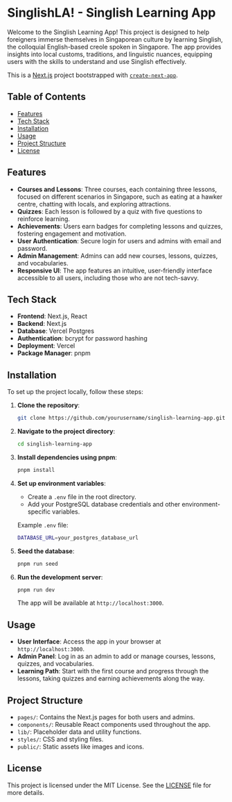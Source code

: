 # SinglishLA! - Singlish Learning App

Welcome to the Singlish Learning App! This project is designed to help foreigners immerse themselves in Singaporean culture by learning Singlish, the colloquial English-based creole spoken in Singapore. The app provides insights into local customs, traditions, and linguistic nuances, equipping users with the skills to understand and use Singlish effectively.

This is a [Next.js](https://nextjs.org/) project bootstrapped with [`create-next-app`](https://github.com/vercel/next.js/tree/canary/packages/create-next-app).

## Table of Contents

- [Features](#features)
- [Tech Stack](#tech-stack)
- [Installation](#installation)
- [Usage](#usage)
- [Project Structure](#project-structure)
- [License](#license)

## Features

- **Courses and Lessons**: Three courses, each containing three lessons, focused on different scenarios in Singapore, such as eating at a hawker centre, chatting with locals, and exploring attractions.
- **Quizzes**: Each lesson is followed by a quiz with five questions to reinforce learning.
- **Achievements**: Users earn badges for completing lessons and quizzes, fostering engagement and motivation.
- **User Authentication**: Secure login for users and admins with email and password.
- **Admin Management**: Admins can add new courses, lessons, quizzes, and vocabularies.
- **Responsive UI**: The app features an intuitive, user-friendly interface accessible to all users, including those who are not tech-savvy.

## Tech Stack

- **Frontend**: Next.js, React
- **Backend**: Next.js
- **Database**: Vercel Postgres
- **Authentication**: bcrypt for password hashing
- **Deployment**: Vercel
- **Package Manager**: pnpm

## Installation

To set up the project locally, follow these steps:

1. **Clone the repository**:
   ```bash
   git clone https://github.com/yourusername/singlish-learning-app.git
   ```
   
2. **Navigate to the project directory**:
   ```bash
   cd singlish-learning-app
   ```

3. **Install dependencies using pnpm**:
   ```bash
   pnpm install
   ```

4. **Set up environment variables**:
   - Create a `.env` file in the root directory.
   - Add your PostgreSQL database credentials and other environment-specific variables.

   Example `.env` file:
   ```bash
   DATABASE_URL=your_postgres_database_url
   ```

5. **Seed the database**:
   ```bash
   pnpm run seed
   ```

6. **Run the development server**:
   ```bash
   pnpm run dev
   ```
   The app will be available at `http://localhost:3000`.

## Usage

- **User Interface**: Access the app in your browser at `http://localhost:3000`.
- **Admin Panel**: Log in as an admin to add or manage courses, lessons, quizzes, and vocabularies.
- **Learning Path**: Start with the first course and progress through the lessons, taking quizzes and earning achievements along the way.

## Project Structure

- `pages/`: Contains the Next.js pages for both users and admins.
- `components/`: Reusable React components used throughout the app.
- `lib/`: Placeholder data and utility functions.
- `styles/`: CSS and styling files.
- `public/`: Static assets like images and icons.

## License

This project is licensed under the MIT License. See the [LICENSE](LICENSE) file for more details.

